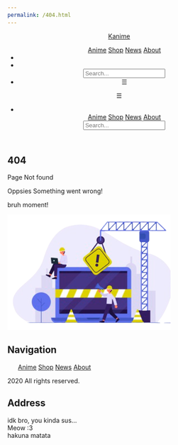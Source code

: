 ```yaml
---
permalink: /404.html
---
```


<!DOCTYPE html>
<html lang="en">
  <head>
    <meta charset="UTF-8" />
    <meta http-equiv="X-UA-Compatible" content="IE=edge" />
    <meta name="viewport" content="width=device-width, initial-scale=1.0" />
    <meta name="description" content="A website about Anime." />
    <title>Kanime 404</title>
    <link
      rel="stylesheet"
      href="https://cdnjs.cloudflare.com/ajax/libs/font-awesome/5.14.0/css/all.min.css"
    />
    <link rel="stylesheet" href="Css/style.css" />
    <link rel="stylesheet" href="Css/header.css" />
    <link rel="stylesheet" href="Css/card.css" />
    <link rel="stylesheet" href="Css/sectionAnime.css" />
    <link rel="stylesheet" href="Css/newsCard.css" />
    <link rel="stylesheet" href="Css/animeCard.css" />
    <link rel="stylesheet" href="Css/mediaQueries.css" />
    <link rel="stylesheet" href="Css/search.css" />
    <link rel="stylesheet" href="Css/footer.css" />
    <link rel="stylesheet" href="Css/shop.css" />
    <link rel="stylesheet" href="Css/cooming.css" />
    <!-- <script defer src="../Js/scroll.js"></script> -->
    <script defer src="Js/searchAnime.js"></script>
    <script defer src="Js/slides.js"></script>
    <script defer src="Js/menu.js"></script>
    <link rel="shortcut icon" href="Img/logo.png" />
  </head>
  <body>
    <header id="header">
      <div class="menu fade">
        <nav class="menu-content">
          <div class="left logo"><a href="index.html">Kanime</a></div>
          <div class="right">
            <ul class="firstMenu">
              <a href="index.html">Anime</a>
              <a href="Html/shop.html">Shop</a>
              <a href="Html/news.html">News</a>
              <a href="Html/about.html">About</a>
                <li>
                  <a href="#"><i class="fa fa-search search-btn"></i> </a>
                </li>
                <li>
                  <a href="#"><i class="fa fa-user"></i> </a>
                </li>
                <div id="myModal" class="modal">
                  <div class="modal-content">
                    <form id="search_form">
                      <input
                        placeholder="Search..."
                        name="search"
                        id="search"
                        autocomplete="off"
                        type="text"
                        class="validate search-bar" required
                      />
                    </form>
                  </div>
                </div>
              <li>
                <div class="navButton" id="navButton" onclick="openNavbar()"
                  >☰</div>
              </li>
            </ul>
            <div class="hamburgerNav" id="hamburgerNavbarLinks">
              <div class="closeButton" id="closeButton" onclick="closeNavbar()"> ☰</div>
              <div class="hamburgerNavContent">
                <ul>
                  <li>
                    <a href="#"><i class="fa fa-user"></i> </a>
                  </li>
                  <a href="index.html">Anime</a>
                  <a href="Html/shop.html">Shop</a>
                  <a href="Html/news.html">News</a>
                  <a href="Html/about.html">About</a>
                  <form id="searchFormMobil">
                    <input
                      placeholder="Search..."
                      name="search"
                      id="searchMobile"
                      type="text"
                      autocomplete="off"
                      class="validate searchBarMobile" required
                    />
                  </form>
                </ul>
              </div>
            </div>
          </div>
        </nav>
      </div>
    </header>
    <main>
      <section class="miss">
        <div class="imgSection">
          <div class="grid">
            <div class="left">
              <h1>404</h1>
              <p>Page Not found</p>
              <p class="p">Oppsies Something went wrong!</p>
              <p class="p">bruh moment!</p>
            </div>
            <img class="img" src="Img/coming.png" alt="Cooming Soon">
          </div>
        </div>
      </section>
            <!-- !Footer-start -->
            <footer>
              <div class="main-content">
                <div class="left box">
                  <h2>Navigation</h2>
            <div class="content">
              <ul class="navigation">
                <a href="index.html">Anime</a>
                <a href="Html/shop.html">Shop</a>
                <a href="Html/news.html">News</a>
                <a href="Html/about.html">About</a>
              </ul>
              <div class="social">
                  <ul class="social-link">
                      <a href="https://facebook.com/" target="_blank"><span class="fab fa-facebook-f"></span></a>
                      <a href="https://twitter.com/" target="_blank"><span class="fab fa-twitter"></span></a>
                      <a href="https://instagram.com/" target="_blank"><span class="fab fa-instagram"></span></a>
                      <span class="fas fa-user"></span>
                      <a href="#"><span class="fas fa-arrow-up arrow"></span></a>
                  </ul>
                  </div>
                    <div class="copyright">
                      <p class="far fa-copyright">2020 All rights reserved.</p> </div>
                </div>
              </div>
            <div class="right box">
                  <h2>Address</h2>
                <div class="content">
                    <div class="place">
                      <span class="fas fa-map-marker-alt"></span>
                      <span class="text">idk bro, you kinda sus...</span>
                    </div>
                    <div class="phone">
                      <span class="fas fa-phone-alt"></span>
                      <span class="text">Meow :3</span>
                    </div>
                    <div class="email">
                      <span class="fas fa-envelope"></span>
                      <span class="text">hakuna matata</span>
                    </div>
                  </div>
            </div>
            </div>
            </footer>
        </main>
      </body>
    </html>
